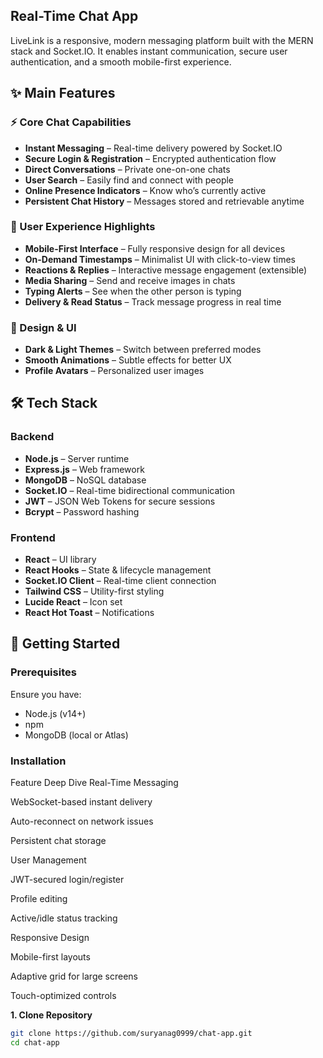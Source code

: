 ##  Real-Time Chat App

LiveLink is a responsive, modern messaging platform built with the MERN stack and Socket.IO. It enables instant communication, secure user authentication, and a smooth mobile-first experience.

## ✨ Main Features

### ⚡ Core Chat Capabilities
- **Instant Messaging** – Real-time delivery powered by Socket.IO  
- **Secure Login & Registration** – Encrypted authentication flow  
- **Direct Conversations** – Private one-on-one chats  
- **User Search** – Easily find and connect with people  
- **Online Presence Indicators** – Know who’s currently active  
- **Persistent Chat History** – Messages stored and retrievable anytime  

### 📱 User Experience Highlights
- **Mobile-First Interface** – Fully responsive design for all devices  
- **On-Demand Timestamps** – Minimalist UI with click-to-view times  
- **Reactions & Replies** – Interactive message engagement (extensible)  
- **Media Sharing** – Send and receive images in chats  
- **Typing Alerts** – See when the other person is typing  
- **Delivery & Read Status** – Track message progress in real time  

### 🎨 Design & UI
- **Dark & Light Themes** – Switch between preferred modes  
- **Smooth Animations** – Subtle effects for better UX  
- **Profile Avatars** – Personalized user images  

## 🛠 Tech Stack

### Backend
- **Node.js** – Server runtime  
- **Express.js** – Web framework  
- **MongoDB** – NoSQL database  
- **Socket.IO** – Real-time bidirectional communication  
- **JWT** – JSON Web Tokens for secure sessions  
- **Bcrypt** – Password hashing  

### Frontend
- **React** – UI library  
- **React Hooks** – State & lifecycle management  
- **Socket.IO Client** – Real-time client connection  
- **Tailwind CSS** – Utility-first styling  
- **Lucide React** – Icon set  
- **React Hot Toast** – Notifications  

## 🚀 Getting Started

### Prerequisites
Ensure you have:
- Node.js (v14+)
- npm
- MongoDB (local or Atlas)

### Installation

Feature Deep Dive
Real-Time Messaging

WebSocket-based instant delivery

Auto-reconnect on network issues

Persistent chat storage

User Management

JWT-secured login/register

Profile editing

Active/idle status tracking

Responsive Design

Mobile-first layouts

Adaptive grid for large screens

Touch-optimized controls

**1. Clone Repository**
```bash
git clone https://github.com/suryanag0999/chat-app.git
cd chat-app
